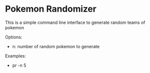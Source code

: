 Pokemon Randomizer
==================

This is a simple command line interface to generate random teams of pokemon


Options:

* n: number of random pokemon to generate

Examples:

* pr -n 5

